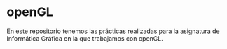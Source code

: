 openGL
======

En este repositorio tenemos las prácticas realizadas para la asignatura de Informática Gráfica en la que trabajamos con openGL.